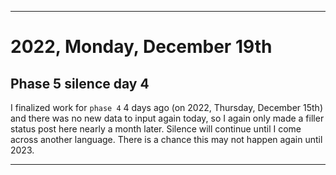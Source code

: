 
***

# 2022, Monday, December 19th

## Phase 5 silence day 4

I finalized work for `phase 4` 4 days ago (on 2022, Thursday, December 15th) and there was no new data to input again today, so I again only made a filler status post here nearly a month later. Silence will continue until I come across another language. There is a chance this may not happen again until 2023.

<!-- Today wasn't planned to be a development day for new repositories. I am taking a temporary break from it to work on other projects. If I can gather more languages, I might start phase 4 (2022) earlier. <!-- Work is being done to get the [`Learn`](https://github.com/seanpm2001/Learn/) repository back up to date, as I couldn't keep up in the last 3 days of phase 3 of 2022. The current phase finished yesterday (2022, Tuesday, November 29th) new repositories are expected to start being created at an unknown time in 2022 December. !--> 

<!-- This is the end of phase 4 (2022) of the acceleration project for `seanpm2001/Learn`. !-->

***
